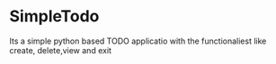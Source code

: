 SimpleTodo
==========

Its a simple python based TODO applicatio with the functionaliest like create, delete,view and exit
